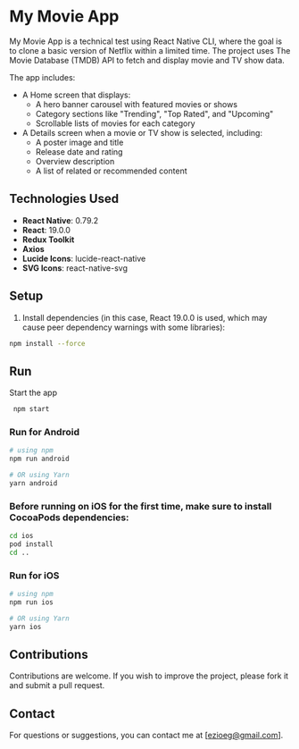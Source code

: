 



# My Movie App

My Movie App is a technical test using React Native CLI, where the goal is to clone a basic version of Netflix within a limited time. The project uses The Movie Database (TMDB) API to fetch and display movie and TV show data.

The app includes:

- A Home screen that displays:
  - A hero banner carousel with featured movies or shows
  - Category sections like "Trending", "Top Rated", and "Upcoming"
  - Scrollable lists of movies for each category
- A Details screen when a movie or TV show is selected, including:
  - A poster image and title
  - Release date and rating
  - Overview description
  - A list of related or recommended content

## Technologies Used

- **React Native**: 0.79.2
- **React**: 19.0.0
- **Redux Toolkit**
- **Axios**
- **Lucide Icons**: lucide-react-native
- **SVG Icons**: react-native-svg

## Setup

1. Install dependencies (in this case, React 19.0.0 is used, which may cause peer dependency warnings with some libraries):

```bash
npm install --force
   ```
   
## Run

Start the app

   ```bash
    npm start
   ```

### Run for Android

```bash
# using npm
npm run android

# OR using Yarn
yarn android
```

### Before running on iOS for the first time, make sure to install CocoaPods dependencies:

```bash
cd ios
pod install
cd ..
```

### Run for iOS

```bash
# using npm
npm run ios

# OR using Yarn
yarn ios
```
   
## Contributions

Contributions are welcome. If you wish to improve the project, please fork it and submit a pull request.

## Contact

For questions or suggestions, you can contact me at [ezioeg@gmail.com].
